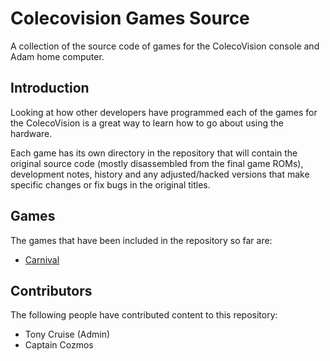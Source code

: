 # Colecovision Games Source

A collection of the source code of games for the ColecoVision console and Adam home computer.

## Introduction

Looking at how other developers have programmed each of the games for the ColecoVision is a great way to learn how to go about using the hardware.

Each game has its own directory in the repository that will contain the original source code (mostly disassembled from the final game ROMs), development notes, history and any adjusted/hacked versions that make specific changes or fix bugs in the original titles.

## Games

The games that have been included in the repository so far are:

- [Carnival](/games/Carnival/README.md)

## Contributors

The following people have contributed content to this repository:

- Tony Cruise (Admin)
- Captain Cozmos
